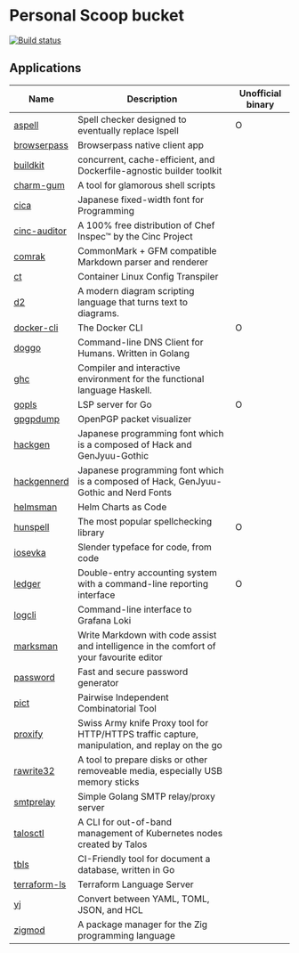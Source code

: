 # Personal Scoop bucket

[![Build status](https://ci.appveyor.com/api/projects/status/sdwq9tekqddjawo7/branch/master?svg=true)](https://ci.appveyor.com/project/iquiw/scoop-bucket/branch/master)

## Applications

| Name | Description | Unofficial binary |
| ---  | ---         | ---               |
| [aspell](https://github.com/iquiw/aspell-binary) | Spell checker designed to eventually replace Ispell | O |
| [browserpass](https://github.com/browserpass/browserpass-native) | Browserpass native client app |  |
| [buildkit](https://github.com/moby/buildkit) | concurrent, cache-efficient, and Dockerfile-agnostic builder toolkit |  |
| [charm-gum](https://github.com/charmbracelet/gum) | A tool for glamorous shell scripts |  |
| [cica](https://github.com/miiton/Cica) | Japanese fixed-width font for Programming |  |
| [cinc-auditor](https://cinc.sh/start/auditor/) | A 100% free distribution of Chef Inspec™ by the Cinc Project |  |
| [comrak](https://github.com/kivikakk/comrak) | CommonMark + GFM compatible Markdown parser and renderer |  |
| [ct](https://github.com/coreos/container-linux-config-transpiler) | Container Linux Config Transpiler |  |
| [d2](https://d2lang.com/) | A modern diagram scripting language that turns text to diagrams. |  |
| [docker-cli](https://github.com/iquiw/docker-cli-binary) | The Docker CLI | O |
| [doggo](https://doggo.mrkaran.dev/) | Command-line DNS Client for Humans. Written in Golang |  |
| [ghc](https://www.haskell.org/ghc/) | Compiler and interactive environment for the functional language Haskell. |  |
| [gopls](https://github.com/iquiw/gopls-binary) | LSP server for Go | O |
| [gpgpdump](https://github.com/spiegel-im-spiegel/gpgpdump) | OpenPGP packet visualizer |  |
| [hackgen](https://github.com/yuru7/HackGen) | Japanese programming font which is a composed of Hack and GenJyuu-Gothic |  |
| [hackgennerd](https://github.com/yuru7/HackGen) | Japanese programming font which is a composed of Hack, GenJyuu-Gothic and Nerd Fonts |  |
| [helmsman](https://github.com/Praqma/helmsman) | Helm Charts as Code |  |
| [hunspell](https://github.com/iquiw/hunspell-binary) | The most popular spellchecking library | O |
| [iosevka](https://typeof.net/Iosevka/) | Slender typeface for code, from code |  |
| [ledger](https://github.com/iquiw/ledger-binary) | Double-entry accounting system with a command-line reporting interface | O |
| [logcli](https://github.com/grafana/loki) | Command-line interface to Grafana Loki |  |
| [marksman](https://github.com/artempyanykh/marksman) | Write Markdown with code assist and intelligence in the comfort of your favourite editor |  |
| [password](https://passwd.fyi/) | Fast and secure password generator |  |
| [pict](https://www.pairwise.org/) | Pairwise Independent Combinatorial Tool |  |
| [proxify](https://projectdiscovery.io/open-source) | Swiss Army knife Proxy tool for HTTP/HTTPS traffic capture, manipulation, and replay on the go |  |
| [rawrite32](https://www.netbsd.org/~martin/rawrite32/index.html) | A tool to prepare disks or other removeable media, especially USB memory sticks |  |
| [smtprelay](https://github.com/decke/smtprelay) | Simple Golang SMTP relay/proxy server |  |
| [talosctl](https://www.talos.dev/) | A CLI for out-of-band management of Kubernetes nodes created by Talos |  |
| [tbls](https://github.com/k1LoW/tbls) | CI-Friendly tool for document a database, written in Go |  |
| [terraform-ls](https://github.com/hashicorp/terraform-ls) | Terraform Language Server |  |
| [yj](https://github.com/sclevine/yj) | Convert between YAML, TOML, JSON, and HCL |  |
| [zigmod](https://aquila.red/) | A package manager for the Zig programming language |  |

